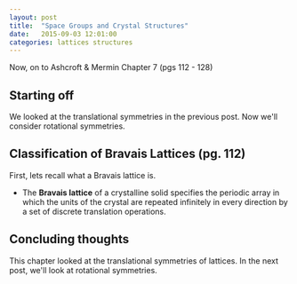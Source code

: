 ```yaml
---
layout: post
title:  "Space Groups and Crystal Structures"
date:   2015-09-03 12:01:00
categories: lattices structures
---
```



Now, on to Ashcroft & Mermin Chapter 7 (pgs 112 - 128)


## Starting off

We looked at the translational symmetries in the previous post. Now we'll consider rotational symmetries.

## Classification of Bravais Lattices (pg. 112)
First, lets recall what a Bravais lattice is.

* The **Bravais lattice** of a crystalline solid specifies the periodic array in which the units of the crystal are repeated infinitely in every direction by a set of discrete translation operations.



## Concluding thoughts
This chapter looked at the translational symmetries of lattices. In the next post, we'll look at rotational symmetries.



